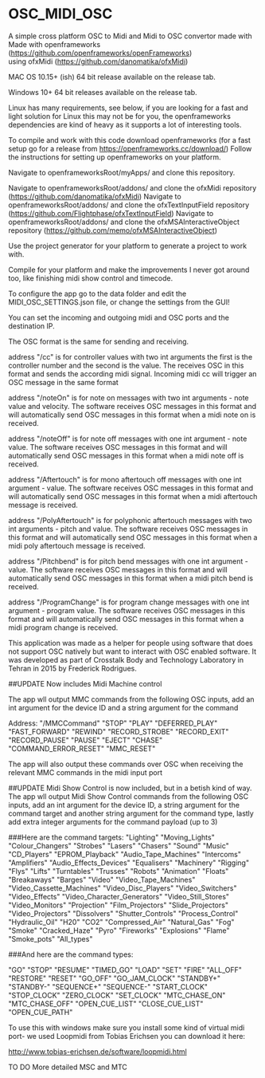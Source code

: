 # OSC_MIDI_OSC

A simple cross platform OSC to Midi and Midi to OSC convertor made with Made with openframeworks (https://github.com/openframeworks/openFrameworks)  
using ofxMidi (https://github.com/danomatika/ofxMidi)

MAC OS 10.15+ (ish) 64 bit release available on the release tab.

Windows 10+ 64 bit releases available on the release tab.

Linux has many requirements, see below, if you are looking for a fast and light solution for Linux this may not be for you, the openframeworks dependencies are kind of heavy as it 
supports a lot of interesting tools.

To compile and work with this code download openframeworks (for a fast setup go for a release from https://openframeworks.cc/download/)
Follow the instructions for setting up openframeworks on your platform.

Navigate to openframeworksRoot/myApps/ and clone this repository.

Navigate to openframeworksRoot/addons/ and clone the ofxMidi repository (https://github.com/danomatika/ofxMidi)
Navigate to openframeworksRoot/addons/ and clone the ofxTextInputField repository (https://github.com/Flightphase/ofxTextInputField)
Navigate to openframeworksRoot/addons/ and clone the ofxMSAInteractiveObject repository (https://github.com/memo/ofxMSAInteractiveObject)

Use the project generator for your platform to generate a project to work with.

Compile for your platform and make the improvements I never got around too, like finishing midi show control and timecode.

To configure the app go to the data folder and edit the MIDI_OSC_SETTINGS.json file, or change the settings from the GUI!

You can set the incoming and outgoing midi and OSC ports and the destination IP.

The OSC format is the same for sending and receiving. 

address "/cc" is for controller values with two int arguments the first is the controller number and the second is the value. 
The receives OSC in this format and sends the according midi signal. Incoming midi cc will trigger an OSC message in the same format

address "/noteOn" is for note on messages with two int arguments - note value and velocity. The software receives OSC messages in this format 
and will automatically send OSC messages in this format when a midi note on is received.

address "/noteOff" is for note off messages with one int argument - note value. The software receives OSC messages in this format 
and will automatically send OSC messages in this format when a midi note off is received.

address "/Aftertouch" is for mono aftertouch off messages with one int argument - value. The software receives OSC messages in this format 
and will automatically send OSC messages in this format when a midi aftertouch message is received.

address "/PolyAftertouch" is for polyphonic aftertouch messages with two int arguments - pitch and value. The software receives OSC messages in this format 
and will automatically send OSC messages in this format when a midi poly aftertouch message is received.

address "/Pitchbend" is for pitch bend messages with one int argument -  value. The software receives OSC messages in this format 
and will automatically send OSC messages in this format when a midi pitch bend is received.

address "/ProgramChange" is for program change messages with one int argument - program value. The software receives OSC messages in this format 
and will automatically send OSC messages in this format when a midi program change is received.

This application was made as a helper for people using software that does not support OSC natively but want to interact with OSC enabled
software. It was developed as part of Crosstalk Body and Technology Laboratory in Tehran in 2015 by Frederick Rodrigues.


##UPDATE
Now includes Midi Machine control

The app wll output MMC commands from the following OSC inputs, add an int argument for the device ID and a string argument for the command

Address: "/MMCCommand"
"STOP"
"PLAY"
"DEFERRED_PLAY"
"FAST_FORWARD"
"REWIND"
"RECORD_STROBE"
"RECORD_EXIT"
"RECORD_PAUSE"
"PAUSE"
"EJECT"
"CHASE"
"COMMAND_ERROR_RESET"
"MMC_RESET"

The app will also output these commands over OSC when receiving the relevant MMC commands in the midi input port

##UPDATE
Midi Show Control is now included, but in a betish kind of way.
The app wll output Midi Show Control commands from the following OSC inputs, add an int argument for the device ID, a string argument 
for the command target and another string argument for the command type, lastly add extra integer arguments for the command payload (up to 3)

###Here are the command targets:
"Lighting"
"Moving_Lights"
"Colour_Changers"
"Strobes"
"Lasers"
"Chasers"
"Sound"
"Music"
"CD_Players"
"EPROM_Playback"
"Audio_Tape_Machines"
"Intercoms"
"Amplifiers"
"Audio_Effects_Devices"
"Equalisers"
"Machinery"
"Rigging"
"Flys"
"Lifts"
"Turntables"
"Trusses"
"Robots"
"Animation"
"Floats"
"Breakaways"
"Barges"
"Video"
"Video_Tape_Machines"
"Video_Cassette_Machines"
"Video_Disc_Players"
"Video_Switchers"
"Video_Effects"
"Video_Character_Generators"
"Video_Still_Stores"
"Video_Monitors"
"Projection"
"Film_Projectors"
"Slide_Projectors"
"Video_Projectors"
"Dissolvers"
"Shutter_Controls"
"Process_Control"
"Hydraulic_Oil"
"H20"
"CO2"
"Compressed_Air"
"Natural_Gas"
"Fog"
"Smoke"
"Cracked_Haze"
"Pyro"
"Fireworks"
"Explosions"
"Flame"
"Smoke_pots"
"All_types"

###And here are the command types:

"GO"
"STOP"
"RESUME"
"TIMED_GO"
"LOAD"
"SET"
"FIRE"
"ALL_OFF"
"RESTORE"
"RESET"
"GO_OFF"
"GO_JAM_CLOCK"
"STANDBY+"
"STANDBY-"
"SEQUENCE+"
"SEQUENCE-"
"START_CLOCK"
"STOP_CLOCK"
"ZERO_CLOCK"
"SET_CLOCK"
"MTC_CHASE_ON"
"MTC_CHASE_OFF"
"OPEN_CUE_LIST"
"CLOSE_CUE_LIST"
"OPEN_CUE_PATH"


To use this with windows make sure you install some kind of virtual midi port- we used Loopmidi from Tobias Erichsen you can download it here:

http://www.tobias-erichsen.de/software/loopmidi.html

TO DO 
More detailed MSC and MTC
